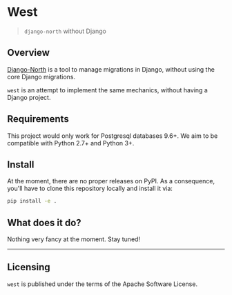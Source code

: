 # West

> `django-north` without Django

## Overview

[Django-North](https://github.com/peopledoc/django-north) is a tool to manage migrations in Django, without using the core Django migrations.

`west` is an attempt to implement the same mechanics, without having a Django project.

## Requirements

This project would only work for Postgresql databases 9.6+.
We aim to be compatible with Python 2.7+ and Python 3+.

## Install

At the moment, there are no proper releases on PyPI. As a consequence, you'll have to clone this repository locally and install it via:

```sh
pip install -e .
```

## What does it do?

Nothing very fancy at the moment. Stay tuned!

----

## Licensing

`west` is published under the terms of the Apache Software License.
